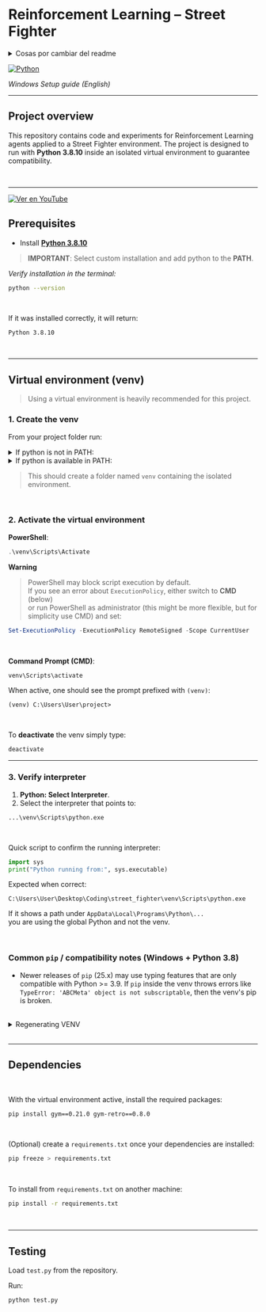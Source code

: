 # Reinforcement Learning – Street Fighter

<details>
  <summary>Cosas por cambiar del readme</summary>
    - instalar jupyther
    - en \roms ejecutar:   python -m retro.import
    - ejecutar test.py en el venv:  python test.py
    <br>
    Press <kbd>Ctrl</kbd> + <kbd>C</kbd> to copy
    H<sub>2</sub>O and x<sup>2</sup>
    <details>
      <summary>Click to expand</summary>
        This content is hidden by default!
        ```python
        print("Hidden code example")
        ```
    </details>
</details>



[![Python](https://img.shields.io/badge/python-3.8.10-blue.svg)](https://www.python.org/)

_Windows Setup guide (English)_

---

## Project overview

This repository contains code and experiments for Reinforcement Learning agents applied to a Street Fighter environment. The project is designed to run with **Python 3.8.10** inside an isolated virtual environment to guarantee compatibility.



<br>


---

[![Ver en YouTube](https://img.youtube.com/vi/ubqhopAanQM/maxresdefault.jpg)](https://youtu.be/ubqhopAanQM)

## Prerequisites
- Install [**Python 3.8.10**](https://www.python.org/downloads/release/python-3810/)

> **IMPORTANT**: Select custom installation and add python to the **PATH**.
  
_Verify installation in the terminal:_

```bash
python --version
```
<br>

If it was installed correctly, it will return:
```
Python 3.8.10
```


<br>


---

## Virtual environment (venv)

> Using a virtual environment is heavily recommended for this project. 


### 1. Create the venv

From your project folder run:

<details>
  <summary>
    If python is not in PATH:
  </summary>

  <br>
  
  ```bash
  py -3.8 -m venv venv
  ```

</details>

<details>
  <summary>
    If python is available in PATH:
  </summary>
  <br>
  
  ```bash
  python3.8 -m venv venv
  ```

</details>

> This should create a folder named `venv` containing the isolated environment.

<br>

### 2. Activate the virtual environment

**PowerShell**:

```powershell
.\venv\Scripts\Activate
```

**Warning**
> PowerShell may block script execution by default.  
> If you see an error about `ExecutionPolicy`, either switch to **CMD** (below)  
> or run PowerShell as administrator (this might be more flexible, but for simplicity use CMD) and set:

```powershell
Set-ExecutionPolicy -ExecutionPolicy RemoteSigned -Scope CurrentUser
```

<br>

**Command Prompt (CMD)**:

```cmd
venv\Scripts\activate
```

When active, one should see the prompt prefixed with `(venv)`:

```
(venv) C:\Users\User\project>
```

<br>

To **deactivate** the venv simply type:

```bash
deactivate
```

---

### 3. Verify interpreter

1. **Python: Select Interpreter**.  
2. Select the interpreter that points to:

```
...\venv\Scripts\python.exe
```

<br>

Quick script to confirm the running interpreter:

```python
import sys
print("Python running from:", sys.executable)
```

Expected when correct:

```
C:\Users\User\Desktop\Coding\street_fighter\venv\Scripts\python.exe
```

If it shows a path under `AppData\Local\Programs\Python\...`  
you are using the global Python and not the venv.


<br>

### Common `pip` / compatibility notes (Windows + Python 3.8)
- Newer releases of `pip` (25.x) may use typing features that are only compatible with Python >= 3.9. If `pip` inside the venv throws errors like `TypeError: 'ABCMeta' object is not subscriptable`, then the venv's pip is broken.

<br>
<details>
  <summary>Regenerating VENV</summary>

  
  <br>
  
  1. Remove the broken venv:

  ```cmd
  rmdir /s /q venv
  ```
  <br>
  
  2. Recreate it with Python 3.8:
  
  ```cmd
  py -3.8 -m venv venv
  ```
  <br>
  
  3. Activate and verify `pip`:
  
  ```cmd
  venv\Scripts\activate
  pip --version
  ```
  
  You should see a `pip` version in the `23.x` series.
  
  ---
</details>


<br>


---
## Dependencies
<br>

With the virtual environment active, install the required packages:

```bash
pip install gym==0.21.0 gym-retro==0.8.0
```


<br>

(Optional) create a `requirements.txt` once your dependencies are installed:

```bash
pip freeze > requirements.txt
```
<br>

To install from `requirements.txt` on another machine:

```bash
pip install -r requirements.txt
```


<br>


---
## Testing
Load `test.py` from the repository.

Run:

```bash
python test.py
```
